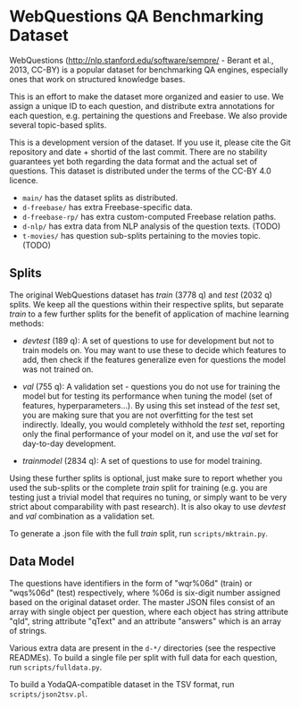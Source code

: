 WebQuestions QA Benchmarking Dataset
====================================

WebQuestions (http://nlp.stanford.edu/software/sempre/ - Berant et al.,
2013, CC-BY) is a popular dataset for benchmarking QA engines,
especially ones that work on structured knowledge bases.

This is an effort to make the dataset more organized and easier to use.
We assign a unique ID to each question, and distribute extra annotations
for each question, e.g. pertaining the questions and Freebase.  We also
provide several topic-based splits.

This is a development version of the dataset.  If you use it, please
cite the Git repository and date + shortid of the last commit.  There
are no stability guarantees yet both regarding the data format and the
actual set of questions.  This dataset is distributed under the terms
of the CC-BY 4.0 licence.

  * ``main/`` has the dataset splits as distributed.
  * ``d-freebase/`` has extra Freebase-specific data.
  * ``d-freebase-rp/`` has extra custom-computed Freebase relation paths.
  * ``d-nlp/`` has extra data from NLP analysis of the question texts.  (TODO)
  * ``t-movies/`` has question sub-splits pertaining to the movies topic.  (TODO)

Splits
------

The original WebQuestions dataset has *train* (3778 q) and *test*
(2032 q) splits.  We keep all the questions within their respective
splits, but separate *train* to a few further splits for the benefit
of application of machine learning methods:

  * *devtest* (189 q):  A set of questions to use for development but
    not to train models on.  You may want to use these to decide which
    features to add, then check if the features generalize even for
    questions the model was not trained on.

  * *val* (755 q): A validation set - questions you do not use for
    training the model but for testing its performance when tuning
    the model (set of features, hyperparameters...).  By using this
    set instead of the *test* set, you are making sure that you are
    not overfitting for the test set indirectly.  Ideally, you would
    completely withhold the *test* set, reporting only the final
    performance of your model on it, and use the *val* set for
    day-to-day development.

  * *trainmodel* (2834 q): A set of questions to use for model training.

Using these further splits is optional, just make sure to report whether
you used the sub-splits or the complete *train* split for training (e.g.
you are testing just a trivial model that requires no tuning, or simply
want to be very strict about comparability with past research).  It is
also okay to use *devtest* and *val* combination as a validation set.

To generate a .json file with the full *train* split, run
``scripts/mktrain.py``.

Data Model
----------

The questions have identifiers in the form of "wqr%06d" (train) or
"wqs%06d" (test) respectively, where %06d is six-digit number assigned
based on the original dataset order.  The master JSON files consist
of an array with single object per question, where each object has
string attribute "qId", string attribute "qText" and an attribute
"answers" which is an array of strings.

Various extra data are present in the ``d-*/`` directories (see the
respective READMEs).  To build a single file per split with full data
for each question, run ``scripts/fulldata.py``.

To build a YodaQA-compatible dataset in the TSV format, run
``scripts/json2tsv.pl``.
